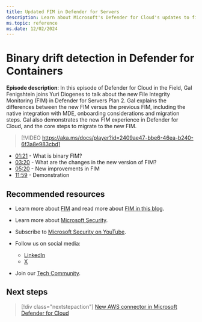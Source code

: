```yaml
---
title: Updated FIM in Defender for Servers
description: Learn about Microsoft's Defender for Cloud's updates to file integrity monitoring capabilities, including new features and improvements.
ms.topic: reference
ms.date: 12/02/2024
---
```


# Binary drift detection in Defender for Containers

**Episode description**: In this episode of Defender for Cloud in the Field, Gal Fenigshtein joins Yuri Diogenes to talk about the new File Integrity Monitoring (FIM) in Defender for Servers Plan 2. Gal explains the differences between the new FIM versus the previous FIM, including the native integration with MDE, onboarding considerations and migration steps. Gal also demonstrates the new FIM experience in Defender for Cloud, and the core steps to migrate to the new FIM.
  

> [!VIDEO https://aka.ms/docs/player?id=2409ae47-bbe6-46ea-b240-6f3a8e983cbd]

- [01:21](/shows/mdc-in-the-field/fim-in-servers#time=01m21s) - What is binary FIM?
- [03:20](/shows/mdc-in-the-field/fim-in-servers#time=03m20s) - What are the changes in the new version of FIM?
- [05:20](/shows/mdc-in-the-field/fim-in-servers#time=05m20s) - New improvements in FIM
- [11:59](/shows/mdc-in-the-field/fim-in-servers#time=11m59s) - Demonstration

## Recommended resources

- Learn more about [FIM](file-integrity-monitoring-enable-defender-endpoint.md) and read more about [FIM in this blog](https://techcommunity.microsoft.com/blog/microsoftdefendercloudblog/introducing-the-new-file-integrity-monitoring-with-defender-for-endpoint-integra/4252051).
- Learn more about [Microsoft Security](https://msft.it/6002T9HQY).
- Subscribe to [Microsoft Security on YouTube](https://www.youtube.com/playlist?list=PL3ZTgFEc7LysiX4PfHhdJPR7S8mGO14YS).

- Follow us on social media:

  - [LinkedIn](https://www.linkedin.com/showcase/microsoft-security/)
  - [X](https://x.com/msftsecurity)

- Join our [Tech Community](https://aka.ms/SecurityTechCommunity).

## Next steps

> [!div class="nextstepaction"]
> [New AWS connector in Microsoft Defender for Cloud](episode-one.md)
